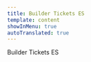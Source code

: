 ```yaml
---
title: Builder Tickets ES
template: content
showInMenu: true
autoTranslated: true
---
```


Builder Tickets ES
